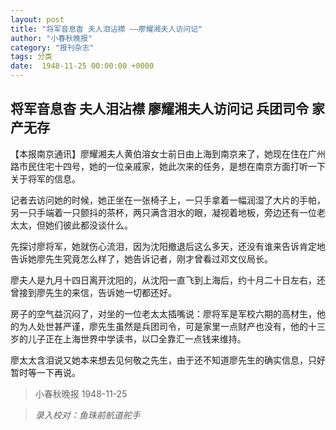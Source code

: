 ```yaml
---
layout: post
title: "将军音息杳 夫人泪沾襟 ——廖耀湘夫人访问记"
author: "小春秋晚报"
category: "报刊杂志"
tags: 分类
date:  1948-11-25 00:00:00 +0000
---
```


## 将军音息杳 夫人泪沾襟 廖耀湘夫人访问记 兵团司令 家产无存

【本报南京通讯】廖耀湘夫人黄伯溶女士前日由上海到南京来了，她现在住在广州路市民住宅十四号，她的一位亲戚家，她此次来的任务，是想在南京方面打听一下关于将军的信息。

记者去访问她的时候，她正坐在一张椅子上，一只手拿着一幅润湿了大片的手帕，另一只手端着一只颤抖的茶杯，两只满含泪水的眼，凝视着地板，旁边还有一位老太太，但她们彼此都没谈什么。

先探讨廖将军，她就伤心流泪，因为沈阳撤退后这么多天，还没有谁来告诉肯定地告诉她廖先生究竟怎么样了，她告诉记者，刚才曾看过邓文仪局长。

廖夫人是九月十四日离开沈阳的，从沈阳一直飞到上海后，约十月二十日左右，还曾接到廖先生的来信，告诉她一切都还好。

房子的空气益沉闷了，对坐的一位老太太插嘴说：廖将军是军校六期的高材生，他的为人处世甚严谨，廖先生虽然是兵团司令，可是家里一点财产也没有，他的十三岁的儿子正在上海世界中学读书，以□全靠汇一点钱来维持。

廖太太含泪说又她本来想去见何敬之先生，由于还不知道廖先生的确实信息，只好暂时等一下再说。

> 小春秋晚报   1948-11-25

> *录入校对：鱼珠前航道舵手*
